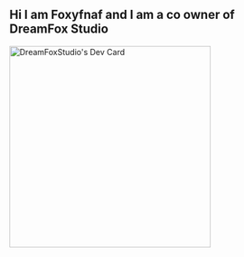 ## Hi I am Foxyfnaf and I am a co owner of DreamFox Studio
<a href="https://app.daily.dev/foxyfnaf93"><img src="https://api.daily.dev/devcards/v2/6jh14GpWgwoaeoApTGRxe.png?type=default&r=0di" width="356" alt="DreamFoxStudio's Dev Card"/></a>
